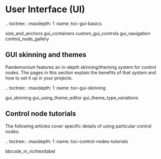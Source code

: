 User Interface (UI)
===================

.. toctree::
   :maxdepth: 1
   :name: toc-gui-basics

   size_and_anchors
   gui_containers
   custom_gui_controls
   gui_navigation
   control_node_gallery

GUI skinning and themes
-----------------------

Pandemonium features an in-depth skinning/theming system for control nodes. The pages in this section
explain the benefits of that system and how to set it up in your projects.

.. toctree::
   :maxdepth: 1
   :name: toc-gui-skinning

   gui_skinning
   gui_using_theme_editor
   gui_theme_type_variations

Control node tutorials
----------------------

The following articles cover specific details of using particular control nodes.

.. toctree::
   :maxdepth: 1
   :name: toc-control-nodes-tutorials

   bbcode_in_richtextlabel
